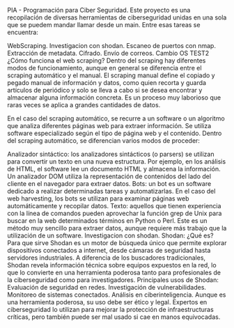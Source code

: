 PIA - Programación para Ciber Seguridad.
Este proyecto es una recopilación de diversas herramientas de ciberseguridad unidas en una sola que se puedem mandar llamar desde un main. Entre esas tareas se encuentra:

WebScraping.
Investigacion con shodan.
Escaneo de puertos con nmap.
Extracción de metadata.
Cifrado.
Envío de correos.
Cambio OS
TEST2
¿Cómo funciona el web scraping?
Dentro del scraping hay diferentes modos de funcionamiento, aunque en general se diferencia entre el scraping automático y el manual. El scraping manual define el copiado y pegado manual de información y datos, como quien recorta y guarda artículos de periódico y solo se lleva a cabo si se desea encontrar y almacenar alguna información concreta. Es un proceso muy laborioso que raras veces se aplica a grandes cantidades de datos.

En el caso del scraping automático, se recurre a un software o un algoritmo que analiza diferentes páginas web para extraer información. Se utiliza software especializado según el tipo de página web y el contenido. Dentro del scraping automático, se diferencian varios modos de proceder:

Analizador sintáctico: los analizadores sintácticos (o parsers) se utilizan para convertir un texto en una nueva estructura. Por ejemplo, en los análisis de HTML, el software lee un documento HTML y almacena la información. Un analizador DOM utiliza la representación de contenidos del lado del cliente en el navegador para extraer datos.
Bots: un bot es un software dedicado a realizar determinadas tareas y automatizarlas. En el caso del web harvesting, los bots se utilizan para examinar páginas web automáticamente y recopilar datos.
Texto: aquellos que tienen experiencia con la línea de comandos pueden aprovechar la función grep de Unix para buscar en la web determinados términos en Python o Perl. Este es un método muy sencillo para extraer datos, aunque requiere más trabajo que la utilización de un software.
Investigacion con shodan.
Shodan: ¿Qué es? Para que sirve
Shodan es un motor de búsqueda único que permite explorar dispositivos conectados a internet, desde cámaras de seguridad hasta servidores industriales. A diferencia de los buscadores tradicionales, Shodan revela información técnica sobre equipos expuestos en la red, lo que lo convierte en una herramienta poderosa tanto para profesionales de la ciberseguridad como para investigadores.
Principales usos de Shodan:
Evaluación de seguridad en redes.
Investigación de vulnerabilidades.
Monitoreo de sistemas conectados.
Análisis en ciberinteligencia.
Aunque es una herramienta poderosa, su uso debe ser ético y legal. Expertos en ciberseguridad lo utilizan para mejorar la protección de infraestructuras críticas, pero también puede ser mal usado si cae en manos equivocadas.